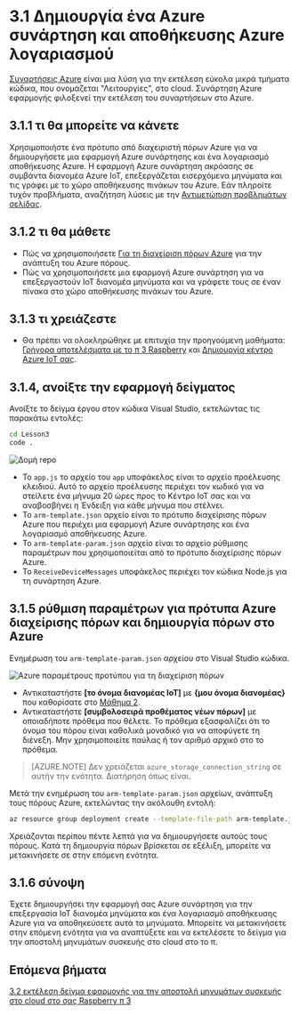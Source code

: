<properties
 pageTitle="Δημιουργήστε ένα Azure συνάρτηση και αποθήκευσης Azure λογαριασμό | Microsoft Azure"
 description="Η εφαρμογή Azure συνάρτηση ακρόασης σε συμβάντα διανομέα Azure IoT, επεξεργάζεται εισερχόμενα μηνύματα και τις γράφει με το χώρο αποθήκευσης πινάκων του Azure."
 services="iot-hub"
 documentationCenter=""
 authors="shizn"
 manager="timlt"
 tags=""
 keywords=""/>

<tags
 ms.service="iot-hub"
 ms.devlang="multiple"
 ms.topic="article"
 ms.tgt_pltfrm="na"
 ms.workload="na"
 ms.date="10/21/2016"
 ms.author="xshi"/>

# <a name="31-create-an-azure-function-app-and-azure-storage-account"></a>3.1 Δημιουργία ένα Azure συνάρτηση και αποθήκευσης Azure λογαριασμού

[Συναρτήσεις Azure](../../articles/azure-functions/functions-overview.md) είναι μια λύση για την εκτέλεση εύκολα μικρά τμήματα κώδικα, που ονομάζεται "Λειτουργίες", στο cloud. Συνάρτηση Azure εφαρμογής φιλοξενεί την εκτέλεση του συναρτήσεων στο Azure.

## <a name="311-what-will-you-do"></a>3.1.1 τι θα μπορείτε να κάνετε

Χρησιμοποιήστε ένα πρότυπο από διαχειριστή πόρων Azure για να δημιουργήσετε μια εφαρμογή Azure συνάρτησης και ένα λογαριασμό αποθήκευσης Azure. Η εφαρμογή Azure συνάρτηση ακρόασης σε συμβάντα διανομέα Azure IoT, επεξεργάζεται εισερχόμενα μηνύματα και τις γράφει με το χώρο αποθήκευσης πινάκων του Azure. Εάν πληροίτε τυχόν προβλήματα, αναζήτηση λύσεις με την [Αντιμετώπιση προβλημάτων σελίδας](iot-hub-raspberry-pi-kit-node-troubleshooting.md).

## <a name="312-what-will-you-learn"></a>3.1.2 τι θα μάθετε

- Πώς να χρησιμοποιήσετε [Για τη διαχείριση πόρων Azure](../../articles/azure-resource-manager/resource-group-overview.md) για την ανάπτυξη του Azure πόρους.
- Πώς να χρησιμοποιήσετε μια εφαρμογή Azure συνάρτηση για να επεξεργαστούν IoT διανομέα μηνύματα και να γράφετε τους σε έναν πίνακα στο χώρο αποθήκευσης πινάκων του Azure.

## <a name="313-what-do-you-need"></a>3.1.3 τι χρειάζεστε

- Θα πρέπει να ολοκληρώθηκε με επιτυχία την προηγούμενη μαθήματα: [Γρήγορα αποτελέσματα με το π 3 Raspberry](iot-hub-raspberry-pi-kit-node-get-started.md) και [Δημιουργία κέντρο Azure IoT σας](iot-hub-raspberry-pi-kit-node-get-started.md).

## <a name="314-open-the-sample-app"></a>3.1.4, ανοίξτε την εφαρμογή δείγματος

Ανοίξτε το δείγμα έργου στον κώδικα Visual Studio, εκτελώντας τις παρακάτω εντολές:

```bash
cd Lesson3
code .
```

![Δομή repo](media/iot-hub-raspberry-pi-lessons/lesson3/repo_structure.png)

- Το `app.js` το αρχείο του `app` υποφάκελος είναι το αρχείο προέλευσης κλειδιού. Αυτό το αρχείο προέλευσης περιέχει τον κωδικό για να στείλετε ένα μήνυμα 20 ώρες προς το Κέντρο IoT σας και να αναβοσβήνει η Ένδειξη για κάθε μήνυμα που στέλνει.
- Το `arm-template.json` αρχείο είναι το πρότυπο διαχείρισης πόρων Azure που περιέχει μια εφαρμογή Azure συνάρτησης και ένα λογαριασμό αποθήκευσης Azure.
- Το `arm-template-param.json` αρχείο είναι το αρχείο ρύθμισης παραμέτρων που χρησιμοποιείται από το πρότυπο διαχείρισης πόρων Azure.
- Το `ReceiveDeviceMessages` υποφάκελος περιέχει τον κώδικα Node.js για τη συνάρτηση Azure.

## <a name="315-configure-azure-resource-manager-templates-and-create-resources-in-azure"></a>3.1.5 ρύθμιση παραμέτρων για πρότυπα Azure διαχείρισης πόρων και δημιουργία πόρων στο Azure

Ενημέρωση του `arm-template-param.json` αρχείου στο Visual Studio κώδικα.

![Azure παραμέτρους προτύπου για τη διαχείριση πόρων](media/iot-hub-raspberry-pi-lessons/lesson3/arm_para.png)

- Αντικαταστήστε **[το όνομα διανομέας IoT]** με **{μου όνομα διανομέας}** που καθορίσατε στο [Μάθημα 2](iot-hub-raspberry-pi-kit-node-lesson2-prepare-azure-iot-hub.md).
- Αντικαταστήστε **[συμβολοσειρά προθέματος νέων πόρων]** με οποιαδήποτε πρόθεμα που θέλετε. Το πρόθεμα εξασφαλίζει ότι το όνομα του πόρου είναι καθολικά μοναδικό για να αποφύγετε τη διένεξη. Μην χρησιμοποιείτε παύλας ή τον αριθμό αρχικό στο το πρόθεμα.

> [AZURE.NOTE] Δεν χρειάζεται `azure_storage_connection_string` σε αυτήν την ενότητα. Διατήρηση όπως είναι.

Μετά την ενημέρωση του `arm-template-param.json` αρχείων, ανάπτυξη τους πόρους Azure, εκτελώντας την ακόλουθη εντολή:

```bash
az resource group deployment create --template-file-path arm-template.json --parameters-file-path arm-template-param.json -g iot-sample -n mydeployment
```

Χρειάζονται περίπου πέντε λεπτά για να δημιουργήσετε αυτούς τους πόρους. Κατά τη δημιουργία πόρων βρίσκεται σε εξέλιξη, μπορείτε να μετακινήσετε σε στην επόμενη ενότητα.

## <a name="316-summary"></a>3.1.6 σύνοψη

Έχετε δημιουργήσει την εφαρμογή σας Azure συνάρτηση για την επεξεργασία IoT διανομέα μηνύματα και ένα λογαριασμό αποθήκευσης Azure για να αποθηκεύσετε αυτά τα μηνύματα. Μπορείτε να μετακινήσετε στην επόμενη ενότητα για να αναπτύξετε και να εκτελέσετε το δείγμα για την αποστολή μηνυμάτων συσκευής στο cloud στο το π.

## <a name="next-steps"></a>Επόμενα βήματα

[3.2 εκτέλεση δείγμα εφαρμογής για την αποστολή μηνυμάτων συσκευής στο cloud στο σας Raspberry π 3](iot-hub-raspberry-pi-kit-node-lesson3-run-azure-blink.md)

